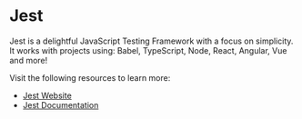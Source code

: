 # Jest

Jest is a delightful JavaScript Testing Framework with a focus on simplicity. It works with projects using: Babel, TypeScript, Node, React, Angular, Vue and more!

Visit the following resources to learn more:

- [Jest Website](https://jestjs.io)
- [Jest Documentation](https://jestjs.io/docs/getting-started)
